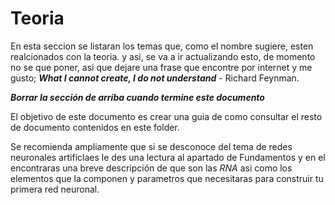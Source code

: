 # Teoria

En esta seccion se listaran los temas que, como el nombre sugiere, esten realcionados con la teoria. y asi, se va a ir actualizando esto, de momento no se que poner, asi que dejare una frase que encontre por internet y me gusto; ***What I cannot create, I do not understand*** - Richard Feynman.

***Borrar la sección de arriba cuando termine este documento***

El objetivo de este documento es crear una guia de como consultar el resto de documento contenidos en este folder.

Se recomienda ampliamente que si se desconoce del tema de redes neuronales artificlaes le des una lectura al apartado de Fundamentos y en el encontraras una breve descripción de que son las *RNA* asi como los elementos que la componen y parametros que necesitaras para construir tu primera red neuronal.
